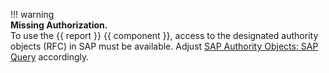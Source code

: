 
!!! warning  
	**Missing Authorization.**<br>
    To use the {{ report }} {{ component }}, access to the designated authority objects (RFC) in SAP must be available.
    Adjust [SAP Authority Objects: SAP Query](site:documentation/setup-in-sap/sap-authority-objects/#query) accordingly.
